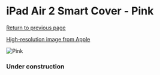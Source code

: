# iPad Air 2 Smart Cover - Pink

[Return to previous page](/ipad_air)

[High-resolution image from Apple](https://store.storeimages.cdn-apple.com/8756/as-images.apple.com/is/MGXK2?wid=4500&hei=4500&fmt=png)

<div style="width: 384px"><img src="/everyphone/MGXK2.png" alt="Pink"></div>

### Under construction
